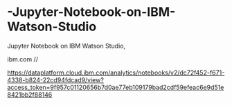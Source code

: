 # -Jupyter-Notebook-on-IBM-Watson-Studio

Jupyter Notebook on IBM Watson Studio,

ibm.com
//


https://dataplatform.cloud.ibm.com/analytics/notebooks/v2/dc72f452-f671-4338-b824-22cd94fdcad9/view?access_token=9f957c01120656b7d0ae77eb109179bad2cdf59efeac6e9d51e8421bb2f88146
